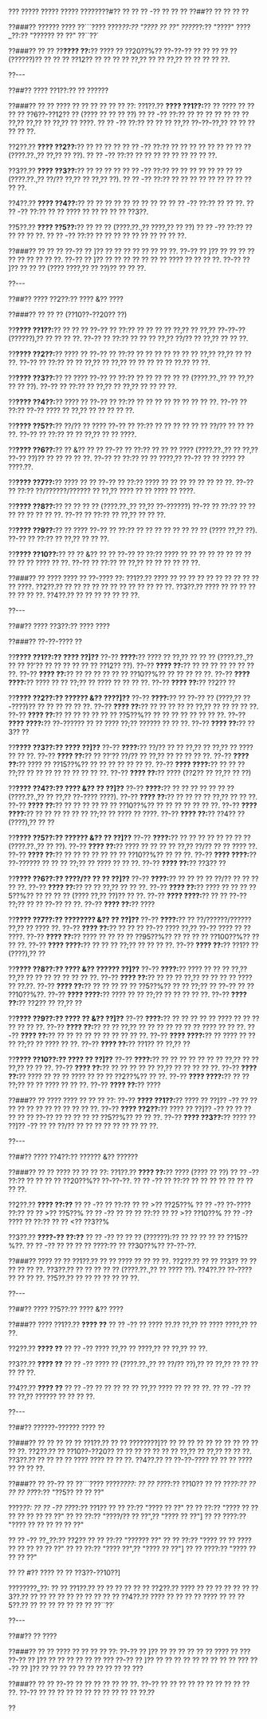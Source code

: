 ??? ????? ????? ????? ????????#?? ?? ?? ?? -?? ?? ?? ??
??##?? ?? ?? ?? ??

??###?? ?????? ????
??```????
????_??:?? "???? ?? ??"
????_??:?? "????"
????_??:?? "?????? ?? ??"
??``??`

??###?? ?? ??
??**???? ??:**?? ???? ?? ??20??%?? ??-??-?? ?? ?? ?? ?? ?? (??????)?? ?? ?? ?? ??12?? ?? ?? ?? ?? ??,?? ?? ?? ??,?? ?? ?? ?? ?? ??.

??---

??##?? ???? ??1??:?? ?? ??????

??###?? ?? ??
???? ?? ?? ?? ?? ?? ?? ??:
??1??.?? **???? ??1??:**?? ?? ???? ?? ?? ?? ?? ??6??-??12?? ?? (???? ?? ?? ?? ??)
??  ?? -?? ??:?? ?? ?? ?? ?? ?? ?? ?? ??,?? ??,?? ?? ??,?? ?? ????.
??  ?? -?? ??:?? ?? ?? ?? ??,?? ??-??-??,?? ?? ?? ?? ?? ?? ??.

??2??.?? **???? ??2??:**?? ?? ?? ?? ??
??  ?? -?? ??:?? ?? ?? ?? ?? ?? ?? ?? ?? ?? (????.??.,?? ??,?? ?? ??).
??  ?? -?? ??:?? ?? ?? ?? ?? ?? ?? ?? ?? ??.

??3??.?? **???? ??3??:**?? ?? ?? ?? ??
??  ?? -?? ??:?? ?? ?? ?? ?? ?? ?? ?? ?? (????.??.,?? ??/?? ??,?? ?? ??,?? ??).
??  ?? -?? ??:?? ?? ?? ?? ?? ?? ?? ?? ?? ?? ?? ??.

??4??.?? **???? ??4??:**?? ?? ?? ?? ?? ?? ?? ?? ?? ??
??  ?? -?? ??:?? ?? ?? ??.
??  ?? -?? ??:?? ?? ?? ???? ?? ?? ?? ?? ?? ??3??.

??5??.?? **???? ??5??:**?? ?? ?? ?? (????.??.,?? ????,?? ?? ??)
??  ?? -?? ??:?? ?? ?? ?? ?? ??.
??  ?? -?? ??:?? ?? ?? ?? ?? ?? ?? ?? ?? ?? ??.

??###?? ?? ?? ??
??-?? ?? ]?? ?? ?? ?? ?? ?? ?? ?? ??.
??-?? ?? ]?? ?? ?? ?? ?? ?? ?? ?? ?? ?? ??.
??-?? ?? ]?? ?? ?? ?? ?? ?? ?? ?? ???? ?? ?? ?? ??.
??-?? ?? ]?? ?? ?? ?? (???? ????,?? ?? ??)?? ?? ?? ??.

??---

??##?? ???? ??2??:?? ???? &?? ????

??###?? ?? ?? ?? (??10??-??20?? ??)

??**???? ??1??:**?? ?? ?? ??
??-?? ?? ??:?? ?? ?? ?? ?? ??,?? ?? ??,?? ??-??-?? (??????),?? ?? ?? ?? ??.
??-?? ?? ??:?? ?? ?? ?? ??,?? ??/?? ?? ??,?? ?? ?? ??.

??**???? ??2??:**?? ???? ??
??-?? ?? ??:?? ?? ?? ?? ?? ?? ?? ?? ??,?? ??,?? ?? ?? ??.
??-?? ?? ??:?? ?? ?? ??,?? ?? ??,?? ?? ?? ?? ?? ?? ??.?? ?? ??.

??**???? ??3??:**?? ?? ????
??-?? ?? ??:?? ?? ?? ?? ?? ?? ?? (????.??.,?? ?? ??,?? ?? ?? ??).
??-?? ?? ??:?? ?? ??,?? ?? ??,?? ?? ?? ?? ??.

??**???? ??4??:**?? ???? ??
??-?? ?? ??:?? ?? ?? ?? ?? ?? ?? ?? ?? ??.
??-?? ?? ??:?? ??-?? ???? ?? ??,?? ?? ?? ?? ?? ??.

??**???? ??5??:**?? ??/?? ?? ????
??-?? ?? ??:?? ?? ?? ?? ?? ?? ?? ??/?? ?? ?? ?? ??.
??-?? ?? ??:?? ?? ?? ??,?? ?? ?? ????.

??**???? ??6??:**?? ?? &?? ?? ??
??-?? ?? ??:?? ?? ?? ?? ???? (????.??.,?? ?? ??,?? ??-?? ??)?? ?? ?? ?? ?? ??.
??-?? ?? ??:?? ?? ?? ????,?? ??-?? ?? ?? ???? ?? ????.??.

??**???? ??7??:**?? ???? ?? ??
??-?? ?? ??:?? ???? ?? ?? ?? ?? ?? ?? ?? ??.
??-?? ?? ??:?? ??/??????/?????? ?? ??,?? ???? ?? ?? ???? ?? ????.

??**???? ??8??:**?? ?? ?? ?? ?? (????.??.,?? ??,?? ??-??????)
??-?? ?? ??:?? ?? ?? ?? ?? ?? ?? ?? ??.
??-?? ?? ??:?? ?? ??,?? ?? ?? ??.

??**???? ??9??:**?? ?? ????
??-?? ?? ??:?? ?? ?? ?? ?? ?? ?? ?? ?? (???? ??,?? ??).
??-?? ?? ??:?? ?? ??,?? ?? ?? ??.

??**???? ??10??:**?? ?? ?? &?? ?? ??
??-?? ?? ??:?? ???? ?? ?? ?? ?? ?? ?? ?? ?? ?? ?? ?? ???? ?? ??.
??-?? ?? ??:?? ?? ??,?? ?? ?? ?? ?? ?? ??.

??###?? ?? ????
???? ?? ??-???? ??:
??1??.?? ???? ?? ?? ?? ?? ?? ?? ?? ?? ?? ?? ?? ????.
??2??.?? ?? ?? ?? ?? ?? ?? ?? ?? ?? ?? ?? ??.
??3??.?? ???? ?? ?? ?? ?? ?? ?? ?? ??.
??4??.?? ?? ?? ?? ?? ?? ?? ??.

??---

??##?? ???? ??3??:?? ???? ????

??###?? ??-??-???? ??

??**???? ??1??:?? ???? ??]??**
??-?? **????:**?? ???? ?? ??,?? ?? ?? ?? (????.??.,?? ?? ?? ??'?? ?? ?? ?? ?? ?? ?? ??12?? ??).
??-?? **???? ??:**?? ?? ?? ?? ?? ?? ?? ?? ??.
??-?? **???? ??:**?? ?? ?? ?? ?? ?? ?? ??10??%?? ?? ?? ?? ?? ??.
??-?? **???? ????:**?? ???? ?? ?? ??;?? ?? ???? ?? ?? ?? ??.
??-?? **???? ??:**?? ??2?? ??

??**???? ??2??:?? ?????? &?? ????]??**
??-?? **????:**?? ?? ??-?? ?? (????,?? ??-????)?? ?? ?? ?? ?? ?? ??.
??-?? **???? ??:**?? ?? ?? ?? ?? ?? ??,?? ?? ?? ?? ?? ??.
??-?? **???? ??:**?? ?? ?? ?? ?? ?? ?? ??5??%?? ?? ?? ?? ?? ?? ?? ?? ??.
??-?? **???? ????:**?? ??-?????? ?? ?? ???? ??;?? ?????? ?? ?? ??.
??-?? **???? ??:**?? ??3?? ??

??**???? ??3??:?? ???? ??]??**
??-?? **????:**?? ??/?? ?? ?? ??,?? ?? ??,?? ?? ???? ?? ?? ??.
??-?? **???? ??:**?? ?? ??'?? ??/?? ?? ??,?? ?? ?? ?? ?? ??.
??-?? **???? ??:**?? ???? ?? ??15??%?? ?? ?? ?? ?? ?? ?? ??.
??-?? **???? ????:**?? ?? ?? ?? ??;?? ?? ?? ?? ?? ?? ?? ?? ?? ??.
??-?? **???? ??:**?? ???? (??2?? ?? ??,?? ?? ??)

??**???? ??4??:?? ???? &?? ?? ??]??**
??-?? **????:**?? ?? ?? ?? ?? ?? ?? ?? (????.??.,?? ?? ??,?? ??-???? ????).
??-?? **???? ??:**?? ?? ?? ?? ?? ??,?? ?? ?? ??.
??-?? **???? ??:**?? ?? ?? ?? ?? ?? ?? ??10??%?? ?? ?? ?? ?? ?? ?? ??.
??-?? **???? ????:**?? ?? ?? ?? ?? ?? ?? ??;?? ?? ???? ?? ????.
??-?? **???? ??:**?? ??4?? ?? (????),?? ?? ??

??**???? ??5??:?? ?????? &?? ?? ??]??**
??-?? **????:**?? ?? ?? ?? ?? ?? ?? ?? ?? (????.??.,?? ?? ??).
??-?? **???? ??:**?? ???? ?? ?? ?? ?? ??,?? ??/?? ?? ?? ???? ??.
??-?? **???? ??:**?? ?? ?? ?? ?? ?? ?? ?? ??10??%?? ?? ?? ??.
??-?? **???? ????:**?? ??-?????? ?? ?? ?? ??;?? ?? ???? ?? ?? ??.
??-?? **???? ??:**?? ??3?? ??

??**???? ??6??:?? ????/?? ?? ?? ??]??**
??-?? **????:**?? ?? ?? ?? ?? ??/?? ?? ?? ?? ?? ??.
??-?? **???? ??:**?? ?? ?? ??,?? ?? ?? ??.
??-?? **???? ??:**?? ???? ?? ?? ?? ??5??%?? ?? ?? ?? ?? (???? ??,?? ??)?? ?? ??.
??-?? **???? ????:**?? ?? ?? ??-?? ??;?? ?? ?? ??-?? ?? ??.
??-?? **???? ??:**?? ????

??**???? ??7??:?? ???????? &?? ?? ??]??**
??-?? **????:**?? ?? ??/??????/?????? ??,?? ?? ???? ??.
??-?? **???? ??:**?? ?? ?? ?? ??-?? ???? ??,?? ??-?? ???? ?? ?? ????.
??-?? **???? ??:**?? ???? ?? ?? ?? ?? ??95??%?? ?? ?? ?? ?? ??100??%?? ?? ?? ??.
??-?? **???? ????:**?? ?? ?? ?? ??;?? ?? ?? ?? ??.
??-?? **???? ??:**?? ??1?? ?? (????),?? ??

??**???? ??8??:?? ???? &?? ?????? ??]??**
??-?? **????:**?? ???? ?? ?? ?? ??,?? ??,?? ?? ?? ?? ?? ?? ?? ?? ??.
??-?? **???? ??:**?? ?? ?? ?? ??,?? ?? ?? ?? ?? ???? ?? ??.??.
??-?? **???? ??:**?? ?? ?? ?? ?? ?? ??5??%?? ?? ?? ??;?? ?? ??-?? ?? ?? ??10??%??.
??-?? **???? ????:**?? ???? ?? ?? ??;?? ?? ?? ?? ?? ??.
??-?? **???? ??:**?? ??2?? ?? ??,?? ??

??**???? ??9??:?? ???? ?? &?? ??]??**
??-?? **????:**?? ?? ?? ?? ?? ?? ???? ?? ?? ?? ?? ?? ?? ??.
??-?? **???? ??:**?? ?? ?? ??,?? ?? ?? ?? ?? ?? ?? ?? ???? ?? ?? ??.
??-?? **???? ??:**?? ?? ?? ?? ?? ?? ?? ?? ?? ?? ??.
??-?? **???? ????:**?? ?? ???? ?? ?? ?? ??;?? ?? ???? ?? ??.
??-?? **???? ??:**?? ??1?? ?? ??,?? ??

??**???? ??10??:?? ???? ?? ??]??**
??-?? **????:**?? ?? ?? ?? ?? ?? ?? ?? ??,?? ?? ?? ??,?? ?? ?? ??.
??-?? **???? ??:**?? ?? ?? ?? ?? ?? ??,?? ?? ?? ?? ?? ??.
??-?? **???? ??:**?? ???? ?? ?? ?? ???? ?? ?? ?? ??2??%?? ?? ??.
??-?? **???? ????:**?? ?? ?? ??;?? ?? ?? ???? ?? ?? ??.
??-?? **???? ??:**?? ????

??###?? ?? ????
???? ?? ?? ?? ??:
??-?? **???? ??1??:**?? ???? ?? ??]?? -?? ?? ?? ?? ?? ?? ?? ?? ?? ?? ?? ?? ??.
??-?? **???? ??2??:**?? ???? ?? ??]?? -?? ?? ?? ?? ?? ?? ?? ??-?? ?? ?? ?? ?? ?? ??5??%?? ?? ?? ??.
??-?? **???? ??3??:**?? ???? ?? ??]?? -?? ?? ?? ??/?? ?? ?? ?? ?? ?? ?? ?? ?? ??.

??---

??##?? ???? ??4??:?? ?????? &?? ??????

??###?? ?? ??
???? ?? ?? ?? ??:
??1??.?? **???? ??:**?? ???? (???? ?? ??)
??  ?? -?? ??:?? ?? ?? ?? ?? ??20??%?? ??-??-??.
??  ?? -?? ?? ??:?? ?? ?? ?? ?? ?? ?? ?? ?? ??.

??2??.?? **???? ??:??**
??  ?? -?? ?? ??:?? ?? ?? >?? ??25??%
??  ?? -?? ??-???? ??:?? ?? ?? >?? ??5??%
??  ?? -?? ?? ?? ?? ??:?? ?? ?? >?? ??10??%
??  ?? -?? ???? ?? ??:?? ?? ?? <?? ??3??%

??3??.?? **????-?? ??:??**
??  ?? -?? ?? ?? ?? (??????):?? ?? ?? ?? ?? ?? ??15??%??.
??  ?? -?? ?? ?? ?? ?? ????:?? ?? ??30??%?? ??-??-??.

??###?? ???? ?? ??
??1??.?? ?? ?? ???? ?? ?? ?? ??.
??2??.?? ?? ?? ??3?? ?? ?? ?? ?? ?? ??.
??3??.?? ?? ?? ?? ?? ?? (????.??.,?? ?? ???? ??).
??4??.?? ??-???? ?? ?? ?? ??.
??5??.?? ?? ?? ?? ?? ?? ?? ??.

??---

??##?? ???? ??5??:?? ???? &?? ????

??###?? ????
??1??.?? **???? ??**
??  ?? -?? ?? ???? ??.?? ??,?? ?? ???? ????,?? ?? ??.

??2??.?? **???? ??**
??  ?? -?? ???? ??,?? ?? ????,?? ?? ??,?? ?? ??.

??3??.?? **???? ??**
??  ?? -?? ???? ?? (????.??.,?? ?? ??/?? ??),?? ?? ??,?? ?? ?? ?? ?? ?? ??.

??4??.?? **???? ??**
??  ?? -?? ?? ?? ?? ?? ?? ??,?? ???? ?? ?? ?? ??.
??  ?? -?? ?? ?? ??,?? ?????? ?? ?? ?? ??.

??---

??##?? ??????-?????? ???? ??

??###?? ?? ?? ?? ?? ??
??1??.?? ?? ?? ????????]?? ?? ?? ?? ?? ?? ?? ?? ?? ?? ?? ?? ??.
??2??.?? ?? ??10??-??20?? ?? ?? ?? ?? ?? ?? ?? ??,?? ?? ??,?? ?? ?? ??.
??3??.?? ?? ?? ?? ?? ???? ???? ?? ?? ??.
??4??.?? ?? ??-??-???? ?? ?? ?? ???? ?? ?? ?? ??.

??###?? ?? ??-?? ??
??```????
????_????:
?? ?? ??_??:?? ??10??
?? ?? ??_??:?? ??
?? ?? ??_??:?? "??5?? ?? ?? ??"

????_??:
?? ?? -?? ??_??:?? ??1??
??   ?? ??:?? "???? ?? ??"
??   ?? ??:?? "???? ?? ?? ?? ?? ?? ?? ?? ??"
??   ?? ??:?? "????/?? ?? ??",?? "???? ?? ??"]
??   ?? ????:?? "???? ?? ?? ?? ?? ?? ??"

?? ?? -?? ??_??:?? ??2??
??   ?? ??:?? "?????? ??"
??   ?? ??:?? "???? ?? ?? ???? ?? ?? ?? ?? ?? ??"
??   ?? ??:?? "???? ??",?? "???? ?? ??"]
??   ?? ????:?? "???? ?? ?? ?? ??"

?? ?? #?? ???? ?? ?? ??3??-??10??]

????????_??:
?? ?? ??1??.?? ?? ?? ?? ??
?? ?? ??2??.?? ???? ?? ?? ?? ??
?? ?? ??3??.?? ?? ?? ?? ?? ?? ?? ?? ??
?? ?? ??4??.?? ???? ?? ?? ?? ?? ????
?? ?? ??5??.?? ?? ?? ?? ?? ?? ?? ??
??``??`

??---

??##?? ?? ????

??###?? ?? ??
???? ?? ?? ?? ?? ??:
??-?? ?? ]?? ?? ?? ?? ?? ?? ?? ???? ?? ???
??-?? ?? ]?? ?? ?? ?? ?? ?? ?? ???
??-?? ?? ]?? ?? ?? ?? ?? ?? ?? ?? ?? ?? ???
??-?? ?? ]?? ?? ?? ?? ?? ?? ?? ?? ?? ?? ?? ???

??###?? ?? ??
??-?? ?? ?? ?? ?? ?? ?? ??.
??-?? ?? ?? ?? ?? ?? ?? ?? ?? ?? ?? ??.
??-?? ?? ?? ?? ?? ?? ?? ?? ?? ?? ?? ?? ??.??

??